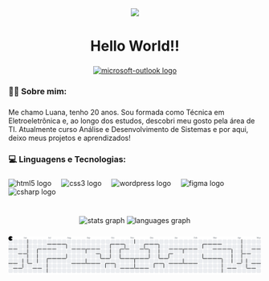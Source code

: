 <div align="center">
  <img height="150" src="https://media3.giphy.com/media/v1.Y2lkPTc5MGI3NjExN3Y4dWd2Y21oNGdjOGo4MWRheHJtZHIyaTI1NDIzNmdkYjZ1dGR5dSZlcD12MV9pbnRlcm5hbF9naWZfYnlfaWQmY3Q9Zw/1d7F9xyq6j7C1ojbC5/giphy.gif"  />
</div>

###

<h1 align="center">Hello World!!</h1>

###

<div align="center">
  <a href="luanaalves.work@outlook.com" target="_blank">
    <img src="https://raw.githubusercontent.com/maurodesouza/profile-readme-generator/master/src/assets/icons/social/microsoft-outlook/default.svg" width="42" height="30" alt="microsoft-outlook logo"  />
  </a>
</div>

###

<h3 align="left">👩‍💻 Sobre mim:</h3>

###

<p align="left">Me chamo Luana, tenho 20 anos. Sou formada como Técnica em Eletroeletrônica e, ao longo dos estudos, descobri meu gosto pela área de TI. Atualmente curso Análise e Desenvolvimento de Sistemas e por aqui, deixo meus projetos e aprendizados!</p>

###

<h3 align="left">💻 Linguagens e Tecnologias:</h3>

###

<div align="left">
  <img src="https://cdn.jsdelivr.net/gh/devicons/devicon/icons/html5/html5-original.svg" height="40" alt="html5 logo"  />
  <img width="12" />
  <img src="https://cdn.jsdelivr.net/gh/devicons/devicon/icons/css3/css3-original.svg" height="40" alt="css3 logo"  />
  <img width="12" />
  <img src="https://cdn.jsdelivr.net/gh/devicons/devicon/icons/wordpress/wordpress-original.svg" height="40" alt="wordpress logo"  />
  <img width="12" />
  <img src="https://cdn.jsdelivr.net/gh/devicons/devicon/icons/figma/figma-original.svg" height="40" alt="figma logo"  />
  <img width="12" />
  <img src="https://cdn.jsdelivr.net/gh/devicons/devicon/icons/csharp/csharp-original.svg" height="40" alt="csharp logo"  />
</div>

###

<br clear="both">

<div align="center">
  <img src="https://github-readme-stats.vercel.app/api?username=Luanaslua&hide_title=true&hide_rank=false&show_icons=true&include_all_commits=true&count_private=true&disable_animations=false&theme=jolly&locale=en&hide_border=true&order=1" height="140" alt="stats graph"  />
  <img src="https://github-readme-stats.vercel.app/api/top-langs?username=Luanaslua&locale=en&hide_title=true&layout=compact&card_width=320&langs_count=5&theme=jolly&hide_border=true&order=2" height="136" alt="languages graph"  />
</div>

###

<picture>
  <source media="(prefers-color-scheme: dark)" srcset="https://raw.githubusercontent.com/Luanaslua/Luanaslua/output/pacman-contribution-graph-dark.svg">
  <source media="(prefers-color-scheme: light)" srcset="https://raw.githubusercontent.com/Luanaslua/Luanaslua/output/pacman-contribution-graph.svg">
  <img alt="pacman contribution graph" src="https://raw.githubusercontent.com/Luanaslua/Luanaslua/output/pacman-contribution-graph.svg">
</picture>

###

